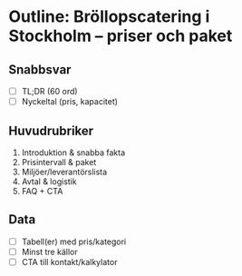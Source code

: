 # Outline: Bröllopscatering i Stockholm – priser och paket

## Snabbsvar
- [ ] TL;DR (60 ord)
- [ ] Nyckeltal (pris, kapacitet)

## Huvudrubriker
1. Introduktion & snabba fakta
2. Prisintervall & paket
3. Miljöer/leverantörslista
4. Avtal & logistik
5. FAQ + CTA

## Data
- [ ] Tabell(er) med pris/kategori
- [ ] Minst tre källor
- [ ] CTA till kontakt/kalkylator
